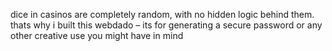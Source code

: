 dice in casinos are completely random, with no hidden logic behind them. thats why i built this webdado – its for generating a secure password or any other creative use you might have in mind
